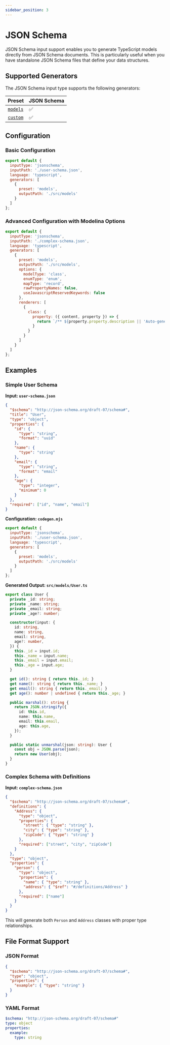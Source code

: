 ```yaml
---
sidebar_position: 3
---
```


# JSON Schema

JSON Schema input support enables you to generate TypeScript models directly from JSON Schema documents. This is particularly useful when you have standalone JSON Schema files that define your data structures.

## Supported Generators

The JSON Schema input type supports the following generators:

| Preset | JSON Schema |
|-----------|---------|
| [`models`](../generators/models.md) | ✅ |
| [`custom`](../generators/custom.md) | ✅ |

## Configuration

### Basic Configuration

```js
export default {
  inputType: 'jsonschema',
  inputPath: './user-schema.json',
  language: 'typescript',
  generators: [
    {
      preset: 'models',
      outputPath: './src/models'
    }
  ]
};
```

### Advanced Configuration with Modelina Options

```js
export default {
  inputType: 'jsonschema',
  inputPath: './complex-schema.json',
  language: 'typescript',
  generators: [
    {
      preset: 'models',
      outputPath: './src/models',
      options: {
        modelType: 'class',
        enumType: 'enum',
        mapType: 'record',
        rawPropertyNames: false,
        useJavascriptReservedKeywords: false
      },
      renderers: [
        {
          class: {
            property: ({ content, property }) => {
              return `/** ${property.property.description || 'Auto-generated property'} */\n${content}`;
            }
          }
        }
      ]
    }
  ]
};
```

## Examples

### Simple User Schema

**Input: `user-schema.json`**
```json
{
  "$schema": "http://json-schema.org/draft-07/schema#",
  "title": "User",
  "type": "object",
  "properties": {
    "id": {
      "type": "string",
      "format": "uuid"
    },
    "name": {
      "type": "string"
    },
    "email": {
      "type": "string",
      "format": "email"
    },
    "age": {
      "type": "integer",
      "minimum": 0
    }
  },
  "required": ["id", "name", "email"]
}
```

**Configuration: `codegen.mjs`**
```js
export default {
  inputType: 'jsonschema',
  inputPath: './user-schema.json',
  language: 'typescript',
  generators: [
    {
      preset: 'models',
      outputPath: './src/models'
    }
  ]
};
```

**Generated Output: `src/models/User.ts`**
```typescript
export class User {
  private _id: string;
  private _name: string;
  private _email: string;
  private _age?: number;

  constructor(input: {
    id: string,
    name: string,
    email: string,
    age?: number,
  }) {
    this._id = input.id;
    this._name = input.name;
    this._email = input.email;
    this._age = input.age;
  }

  get id(): string { return this._id; }
  get name(): string { return this._name; }
  get email(): string { return this._email; }
  get age(): number | undefined { return this._age; }

  public marshal(): string {
    return JSON.stringify({
      id: this.id,
      name: this.name,
      email: this.email,
      age: this.age,
    });
  }

  public static unmarshal(json: string): User {
    const obj = JSON.parse(json);
    return new User(obj);
  }
}
```

### Complex Schema with Definitions

**Input: `complex-schema.json`**
```json
{
  "$schema": "http://json-schema.org/draft-07/schema#",
  "definitions": {
    "Address": {
      "type": "object",
      "properties": {
        "street": { "type": "string" },
        "city": { "type": "string" },
        "zipCode": { "type": "string" }
      },
      "required": ["street", "city", "zipCode"]
    }
  },
  "type": "object",
  "properties": {
    "person": {
      "type": "object",
      "properties": {
        "name": { "type": "string" },
        "address": { "$ref": "#/definitions/Address" }
      },
      "required": ["name"]
    }
  }
}
```

This will generate both `Person` and `Address` classes with proper type relationships.

## File Format Support

### JSON Format
```json
{
  "$schema": "http://json-schema.org/draft-07/schema#",
  "type": "object",
  "properties": {
    "example": { "type": "string" }
  }
}
```

### YAML Format
```yaml
$schema: "http://json-schema.org/draft-07/schema#"
type: object
properties:
  example:
    type: string
```
